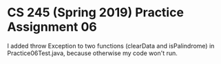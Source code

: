 # CS 245 (Spring 2019) Practice Assignment 06

I added throw Exception to two functions (clearData and isPalindrome) in Practice06Test.java, because otherwise my code won't run.
